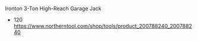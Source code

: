 Ironton 3-Ton High-Reach Garage Jack
- 120 https://www.northerntool.com/shop/tools/product_200788240_200788240
